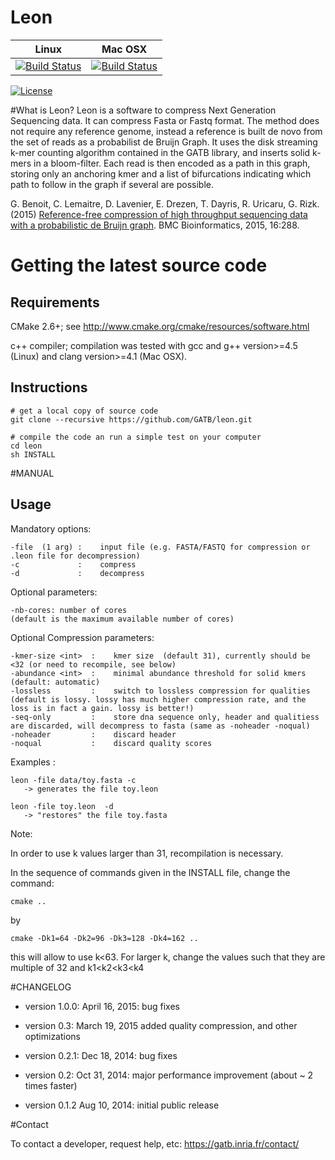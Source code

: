 # Leon 

| **Linux** | **Mac OSX** |
|-----------|-------------|
[![Build Status](https://ci.inria.fr/gatb-core/view/Leon/job/tool-leon-build-debian7-64bits-gcc-4.7/badge/icon)](https://ci.inria.fr/gatb-core/view/Leon/job/tool-leon-build-debian7-64bits-gcc-4.7/) | [![Build Status](https://ci.inria.fr/gatb-core/view/Leon/job/tool-leon-build-macos-10.9.5-gcc-4.2.1/badge/icon)](https://ci.inria.fr/gatb-core/view/Leon/job/tool-leon-build-macos-10.9.5-gcc-4.2.1/)

[![License](http://img.shields.io/:license-affero-blue.svg)](http://www.gnu.org/licenses/agpl-3.0.en.html)

#What is Leon?
Leon is a software to compress Next Generation Sequencing data. It can compress Fasta or Fastq format.
The method does not require any reference genome, instead a reference is built de novo from the set of reads as a probabilist de Bruijn Graph. It uses the disk streaming k-mer counting algorithm contained in the GATB library, and inserts solid k-mers in a bloom-filter. Each read is then encoded as a path in this graph, storing only an anchoring kmer and a list of bifurcations indicating which path to follow in the graph if several are possible.

G. Benoit, C. Lemaitre, D. Lavenier, E. Drezen, T. Dayris, R. Uricaru, G. Rizk. (2015) [Reference-free compression of high throughput sequencing data with a probabilistic de Bruijn graph](http://www.biomedcentral.com/1471-2105/16/288). BMC Bioinformatics, 2015, 16:288.
								
# Getting the latest source code

## Requirements

CMake 2.6+; see http://www.cmake.org/cmake/resources/software.html

c++ compiler; compilation was tested with gcc and g++ version>=4.5 (Linux) and clang version>=4.1 (Mac OSX).

## Instructions

    # get a local copy of source code
    git clone --recursive https://github.com/GATB/leon.git
    
    # compile the code an run a simple test on your computer
    cd leon
    sh INSTALL

#MANUAL	 
								
## Usage

Mandatory options:

    -file  (1 arg) :    input file (e.g. FASTA/FASTQ for compression or .leon file for decompression)  
    -c             :    compress  
    -d             :    decompress  


Optional parameters:
 
    -nb-cores: number of cores 
    (default is the maximum available number of cores)  


Optional Compression parameters:

    -kmer-size <int>  :    kmer size  (default 31), currently should be <32 (or need to recompile, see below)
    -abundance <int>  :    minimal abundance threshold for solid kmers  (default: automatic)
    -lossless         :    switch to lossless compression for qualities (default is lossy. lossy has much higher compression rate, and the loss is in fact a gain. lossy is better!)
    -seq-only         :    store dna sequence only, header and qualitiess are discarded, will decompress to fasta (same as -noheader -noqual)
    -noheader         :    discard header
    -noqual           :    discard quality scores


Examples : 

    leon -file data/toy.fasta -c 
       -> generates the file toy.leon
 
    leon -file toy.leon  -d 
       -> "restores" the file toy.fasta

 

Note:
 
In order to use k values larger than 31, recompilation is necessary.

In the sequence of commands given in the INSTALL file, change the command: 

    cmake ..

by 

    cmake -Dk1=64 -Dk2=96 -Dk3=128 -Dk4=162 ..

this will allow to use k<63. For larger k, change the values such that they are multiple of 32 and k1<k2<k3<k4

#CHANGELOG

* version 1.0.0: April 16, 2015:
 bug fixes

* version 0.3:  March 19, 2015
 added quality compression, and other optimizations

* version 0.2.1:  Dec 18, 2014:
 bug fixes

* version 0.2: Oct 31, 2014:
 major performance improvement (about ~ 2 times faster)

* version 0.1.2  Aug 10, 2014:
 initial public release

#Contact

To contact a developer, request help, etc: https://gatb.inria.fr/contact/
